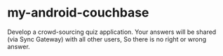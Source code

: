 # my-android-couchbase
Develop a crowd-sourcing quiz application. Your answers will be shared (via Sync Gateway) with all other users, So there is no right or wrong answer.

